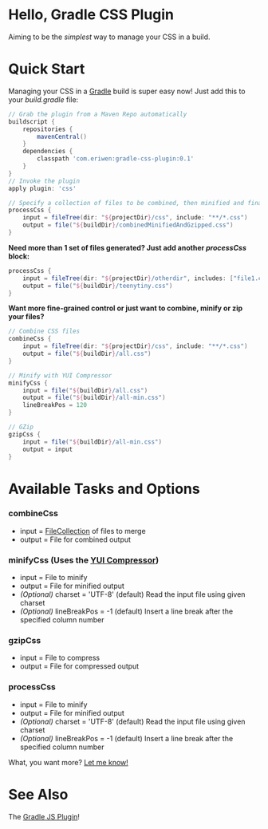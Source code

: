 # Hello, Gradle CSS Plugin #
Aiming to be the *simplest* way to manage your CSS in a build.

# Quick Start #
Managing your CSS in a [Gradle](http://gradle.org) build is super easy now! Just add this to your *build.gradle* file:

```groovy
// Grab the plugin from a Maven Repo automatically
buildscript {
    repositories {
        mavenCentral()
    }
    dependencies {
        classpath 'com.eriwen:gradle-css-plugin:0.1'
    }
}
// Invoke the plugin
apply plugin: 'css'

// Specify a collection of files to be combined, then minified and finally GZip compressed.
processCss {
    input = fileTree(dir: "${projectDir}/css", include: "**/*.css")
    output = file("${buildDir}/combinedMinifiedAndGzipped.css")
}
```

**Need more than 1 set of files generated? Just add another *processCss* block:**

```groovy
processCss {
    input = fileTree(dir: "${projectDir}/otherdir", includes: ["file1.css", "file2.css"])
    output = file("${buildDir}/teenytiny.css")
}
```

**Want more fine-grained control or just want to combine, minify or zip your files?**

```groovy
// Combine CSS files
combineCss {
    input = fileTree(dir: "${projectDir}/css", include: "**/*.css")
    output = file("${buildDir}/all.css")
}

// Minify with YUI Compressor
minifyCss {
    input = file("${buildDir}/all.css")
    output = file("${buildDir}/all-min.css")
    lineBreakPos = 120
}

// GZip
gzipCss {
    input = file("${buildDir}/all-min.css")
    output = input
}
```

# Available Tasks and Options #
### combineCss ###
 - input = [FileCollection](http://gradle.org/current/docs/javadoc/org/gradle/api/file/FileCollection.html) of files to merge
 - output = File for combined output

### minifyCss (Uses the [YUI Compressor](http://developer.yahoo.com/yui/compressor/)) ###
 - input = File to minify
 - output = File for minified output
 - *(Optional)* charset = 'UTF-8' (default) Read the input file using given charset
 - *(Optional)* lineBreakPos = -1 (default) Insert a line break after the specified column number

### gzipCss ###
 - input = File to compress
 - output = File for compressed output

### processCss ###
 - input = File to minify
 - output = File for minified output
 - *(Optional)* charset = 'UTF-8' (default) Read the input file using given charset
 - *(Optional)* lineBreakPos = -1 (default) Insert a line break after the specified column number

What, you want more? [Let me know!](https://github.com/eriwen/gradle-css-plugin/issues)

# See Also #
The [Gradle JS Plugin](https://github.com/eriwen/gradle-js-plugin)!
